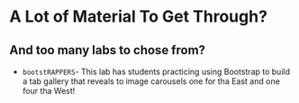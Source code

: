 # A Lot of Material To Get Through?
## And too many labs to chose from?

+ `bootstRAPPERS`- This lab has students practicing using Bootstrap to build a tab gallery that reveals to image carousels one for tha East and one four tha West!


